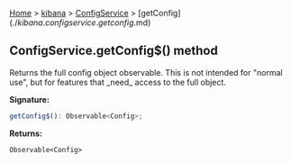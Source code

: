 [Home](./index) &gt; [kibana](./kibana.md) &gt; [ConfigService](./kibana.configservice.md) &gt; [getConfig$](./kibana.configservice.getconfig$.md)

## ConfigService.getConfig$() method

Returns the full config object observable. This is not intended for "normal use", but for features that \_need\_ access to the full object.

<b>Signature:</b>

```typescript
getConfig$(): Observable<Config>;
```
<b>Returns:</b>

`Observable<Config>`


